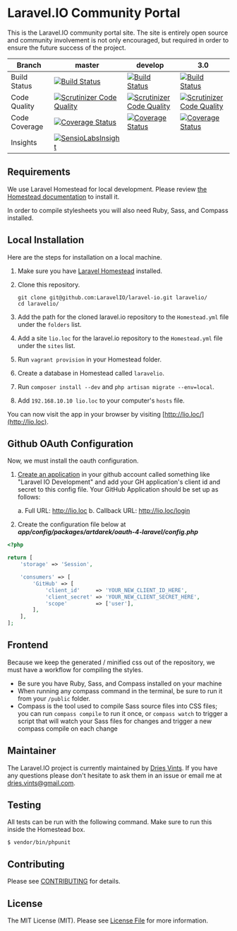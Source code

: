 # Laravel.IO Community Portal

This is the Laravel.IO community portal site. The site is entirely open source and community involvement is not only encouraged, but required in order to ensure the future success of the project.

<table>
    <thead>
        <tr>
            <th>Branch</th>
            <th>master</th>
            <th>develop</th>
            <th>3.0</th>
        </tr>
    </thead>
    <tbody>
        <tr>
            <td>Build Status</td>
            <td>
                <a href="https://travis-ci.org/LaravelIO/laravel.io">
                    <img src="https://travis-ci.org/LaravelIO/laravel.io.svg?branch=master" alt="Build Status">
                </a>
            </td>
            <td>
                <a href="https://travis-ci.org/LaravelIO/laravel.io">
                    <img src="https://travis-ci.org/LaravelIO/laravel.io.svg?branch=develop" alt="Build Status">
                </a>
            </td>
            <td>
                <a href="https://travis-ci.org/LaravelIO/laravel.io">
                    <img src="https://travis-ci.org/LaravelIO/laravel.io.svg?branch=3.0" alt="Build Status">
                </a>
            </td>
        </tr>
        <tr>
            <td>Code Quality</td>
            <td>
                <a href="https://scrutinizer-ci.com/g/LaravelIO/laravel.io/?branch=master">
                    <img src="https://scrutinizer-ci.com/g/LaravelIO/laravel.io/badges/quality-score.png?b=master"
                         alt="Scrutinizer Code Quality">
                </a>
            </td>
            <td>
                <a href="https://scrutinizer-ci.com/g/LaravelIO/laravel.io/?branch=develop">
                    <img src="https://scrutinizer-ci.com/g/LaravelIO/laravel.io/badges/quality-score.png?b=develop"
                         alt="Scrutinizer Code Quality">
                </a>
            </td>
            <td>
                <a href="https://scrutinizer-ci.com/g/LaravelIO/laravel.io/?branch=3.0">
                    <img src="https://scrutinizer-ci.com/g/LaravelIO/laravel.io/badges/quality-score.png?b=3.0"
                         alt="Scrutinizer Code Quality">
                </a>
            </td>
        </tr>
        <tr>
            <td>Code Coverage</td>
            <td>
                <a href='https://coveralls.io/r/LaravelIO/laravel.io?branch=master'>
                    <img src='https://coveralls.io/repos/LaravelIO/laravel.io/badge.png?branch=master' alt='Coverage Status' />
                </a>
            </td>
            <td>
                <a href='https://coveralls.io/r/LaravelIO/laravel.io?branch=develop'>
                    <img src='https://coveralls.io/repos/LaravelIO/laravel.io/badge.png?branch=develop' alt='Coverage Status' />
                </a>
            </td>
            <td>
                <a href='https://coveralls.io/r/LaravelIO/laravel.io?branch=release%2F3.0'>
                    <img src='https://coveralls.io/repos/LaravelIO/laravel.io/badge.png?branch=3.0' alt='Coverage Status' />
                </a>
            </td>
        </tr>
        <tr>
            <td>Insights</td>
            <td>
                <a href="https://insight.sensiolabs.com/projects/50a7431f-66b0-4221-8837-7ccf1924031e">
                    <img src="https://insight.sensiolabs.com/projects/50a7431f-66b0-4221-8837-7ccf1924031e/mini.png"
                         alt="SensioLabsInsight">
                </a>
            </td>
            <td></td>
            <td></td>
        </tr>
    </tbody>
</table>


## Requirements

We use Laravel Homestead for local development. Please review [the Homestead documentation](http://laravel.com/docs/homestead) to install it.

In order to compile stylesheets you will also need Ruby, Sass, and Compass installed.

## Local Installation

Here are the steps for installation on a local machine.

1. Make sure you have [Laravel Homestead](http://laravel.com/docs/homestead) installed.
2. Clone this repository.

    ```
    git clone git@github.com:LaravelIO/laravel-io.git laravelio/
    cd laravelio/
    ```

3. Add the path for the cloned laravel.io repository to the `Homestead.yml` file under the `folders` list.
4. Add a site `lio.loc` for the laravel.io repository to the `Homestead.yml` file under the `sites` list.
5. Run `vagrant provision` in your Homestead folder.
6. Create a database in Homestead called `laravelio`.
7. Run `composer install --dev` and `php artisan migrate --env=local`.
8. Add `192.168.10.10 lio.loc` to your computer's `hosts` file.

You can now visit the app in your browser by visiting [http://lio.loc/](http://lio.loc).

## Github OAuth Configuration

Now, we must install the oauth configuration.

1. [Create an application](https://github.com/settings/applications) in your github account called something like "Laravel IO Development" and add your GH application's client id and secret to this config file. Your GitHub Application should be set up as follows:

    a. Full URL: http://lio.loc
    b. Callback URL: http://lio.loc/login

2. Create the configuration file below at ***app/config/packages/artdarek/oauth-4-laravel/config.php***

```PHP
<?php

return [
    'storage' => 'Session',

    'consumers' => [
        'GitHub' => [
            'client_id'     => 'YOUR_NEW_CLIENT_ID_HERE',
            'client_secret' => 'YOUR_NEW_CLIENT_SECRET_HERE',
            'scope'         => ['user'],
        ],
    ],
];
```

## Frontend

Because we keep the generated / minified css out of the repository, we must have a workflow for compiling the styles.

- Be sure you have Ruby, Sass, and Compass installed on your machine
- When running any compass command in the terminal, be sure to run it from your `/public` folder.
- Compass is the tool used to compile Sass source files into CSS files; you can run `compass compile` to run it once, or `compass watch` to trigger a script that will watch your Sass files for changes and trigger a new compass compile on each change

## Maintainer

The Laravel.IO project is currently maintained by [Dries Vints](https://github.com/driesvints). If you have any questions please don't hesitate to ask them in an issue or email me at [dries.vints@gmail.com](mailto:dries.vints@gmail.com).

## Testing

All tests can be run with the following command. Make sure to run this inside the Homestead box.

    $ vendor/bin/phpunit

## Contributing

Please see [CONTRIBUTING](CONTRIBUTING.md) for details.

## License

The MIT License (MIT). Please see [License File](LICENSE.md) for more information.
